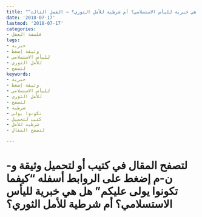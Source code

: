 ```yaml
---
title: "“كيفما تكونوا يولى عليكم”، هل هي خبرية لليأس الاستسلامي؟ أم شرطية للأمل الثوري؟ – الفصل الثالث"
date: '2018-07-17'
lastmod: '2018-07-17'
categories:
- فلسفة العقل
tags:
- خبرية
- وثيقة إضغط
- لليأس الاستسلامي
- للأمل الثوري
- لتصفح
keywords:
- خبرية
- وثيقة إضغط
- لليأس الاستسلامي
- للأمل الثوري
- لتصفح
- شرطية
- تكونوا يولى
- كتيب لتحميل
- شرطية للأمل
- لتصفح المقال

---
```

# **لتصفح المقال في كتيب أو لتحميل وثيقة و-ن-م إضغط على الروابط أسفله** **“كيفما تكونوا يولى عليكم” هل هي خبرية لليأس الاستسلامي؟ أم شرطية للأمل الثوري؟**

###